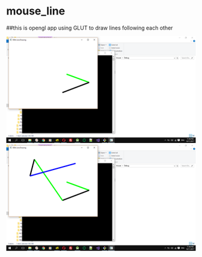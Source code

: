 # mouse_line

##this is opengl app using GLUT to draw lines following each other

![screenshot here](/shots/Screenshot2.png)
![screenshot here](/shots/Screenshot1.png)
